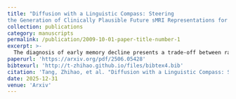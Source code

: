 ```yaml
---
title: "Diffusion with a Linguistic Compass: Steering
the Generation of Clinically Plausible Future sMRI Representations for Early MCI Conversion Prediction."
collection: publications
category: manuscripts
permalink: /publication/2009-10-01-paper-title-number-1
excerpt: >-
  The diagnosis of early memory decline presents a trade-off between rapid, single-scan assessments that are inaccurate and accurate, multi-year longitudinal studies that delay crucial intervention. Our approach resolves this by leveraging a large language model (LLM) to steer a diffusion model, generating high-fidelity, time-series brain imaging data from a single scan. This process creates a self-improving data flywheel, where the synthetic data boosts diagnostic accuracy while simultaneously refining the LLM's generative capabilities.
paperurl: 'https://arxiv.org/pdf/2506.05428'
bibtexurl: 'http://t-zhihao.github.io/files/bibtex4.bib'
citation: 'Tang, Zhihao, et al. "Diffusion with a Linguistic Compass: Steering the Generation of Clinically Plausible Future sMRI Representations for Early MCI Conversion Prediction." arXiv preprint arXiv:2506.05428 (2025).'
date: 2025-12-31
venue: 'Arxiv'
---
```

